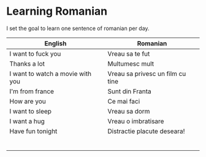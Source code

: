 # Learning Romanian
I set the goal to learn one sentence of romanian per day.

| English            | Romanian        |
|--------------------|-----------------|
| I want to fuck you | Vreau sa te fut |
| Thanks a lot       | Multumesc mult                 |
| I want to watch a movie with you                   |    Vreau sa privesc un film cu tine             |
| I'm from france                 |    Sunt din Franta             |
| How are you                |   Ce mai faci              |
| I want to sleep                  |  Vreau sa dorm             |
| I want a hug                   |   Vreau o imbratisare              |
| Have fun tonight                |   Distractie placute deseara!              |
|                    |                 |
|                    |                 |
|                    |                 |
|                    |                 |
|                    |                 |
|                    |                 |
